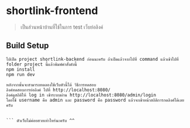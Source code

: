 # shortlink-frontend

> เป็นส่วนหน้าบ้านที่ใช้ในการ test เว็บย่อลิงค์

## Build Setup

``` เมื่อ clone หรือติดตั้งมาแล้วให้ทำตามดังนี้ 
ไปเปิด project shortlink-backend ก่อนนะครับ ถ้าเปิดแล้วจากไปที่ command แล้วเข้าไปที่ folder project นี้แล้วพิมพ์คำสั่งดังนี้
npm install
npm run dev

หลังจากนั้นจะสามารถทดลองใช้เว็บตัวนี้ได้ วิธีการทดสอบ
ลิงค์ทดสอบการย่อลิงค์ ไปที่ http://localhost:8080/
ลิงค์ดูสถิติให้ log in เข้าระบบผ่าน http://localhost:8080/admin/login
โดยใช้ username คือ admin และ password คือ password แล้วจะเข้าหน้าสถิติการกดลิงค์ได้เลยครับ


``` ตัวเว็บไม่ค่อยสวยเท่าไหร่นะครับ ^^
